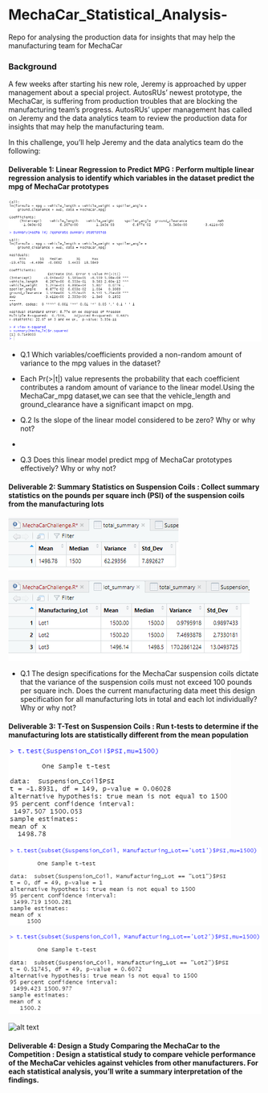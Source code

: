 # MechaCar_Statistical_Analysis-
Repo for analysing the production data for insights that may help the manufacturing team for MechaCar

### Background
A few weeks after starting his new role, Jeremy is approached by upper management about a special project. AutosRUs’ newest prototype, the MechaCar, is suffering from production troubles that are blocking the manufacturing team’s progress. AutosRUs’ upper management has called on Jeremy and the data analytics team to review the production data for insights that may help the manufacturing team.

In this challenge, you’ll help Jeremy and the data analytics team do the following:

#### Deliverable 1: Linear Regression to Predict MPG : Perform multiple linear regression analysis to identify which variables in the dataset predict the mpg of MechaCar prototypes

![alt text](https://github.com/RGK73/MechaCar_Statistical_Analysis-/blob/main/Images/MechaCar_lm_summary.png)

- Q.1 Which variables/coefficients provided a non-random amount of variance to the mpg values in the dataset?
- Each Pr(>|t|) value represents the probability that each coefficient contributes a random amount of variance to the linear model.Using the MechaCar_mpg dataset,we can see that the vehicle_length and ground_clearance have a significant imapct on mpg.

- Q.2 Is the slope of the linear model considered to be zero? Why or why not?
- 

- Q.3 Does this linear model predict mpg of MechaCar prototypes effectively? Why or why not?

#### Deliverable 2: Summary Statistics on Suspension Coils : Collect summary statistics on the pounds per square inch (PSI) of the suspension coils from the manufacturing lots

![alt text](https://github.com/RGK73/MechaCar_Statistical_Analysis-/blob/main/Images/summary_total.png)

![alt text](https://github.com/RGK73/MechaCar_Statistical_Analysis-/blob/main/Images/lot_summary.png)

- Q.1 The design specifications for the MechaCar suspension coils dictate that the variance of the suspension coils must not exceed 100 pounds per square inch. Does the current manufacturing data meet this design specification for all manufacturing lots in total and each lot individually? Why or why not?

#### Deliverable 3: T-Test on Suspension Coils : Run t-tests to determine if the manufacturing lots are statistically different from the mean population

![alt text](https://github.com/RGK73/MechaCar_Statistical_Analysis-/blob/main/Images/ttest_all_lots.png)

![alt text](https://github.com/RGK73/MechaCar_Statistical_Analysis-/blob/main/Images/ttest_lot1.png)

![alt text](https://github.com/RGK73/MechaCar_Statistical_Analysis-/blob/main/Images/ttest_lot2.png)

![alt text](https://github.com/RGK73/MechaCar_Statistical_Analysis-/blob/main/Images/ttest_lot3.pngv)

#### Deliverable 4: Design a Study Comparing the MechaCar to the Competition : Design a statistical study to compare vehicle performance of the MechaCar vehicles against vehicles from other manufacturers. For each statistical analysis, you’ll write a summary interpretation of the findings.
